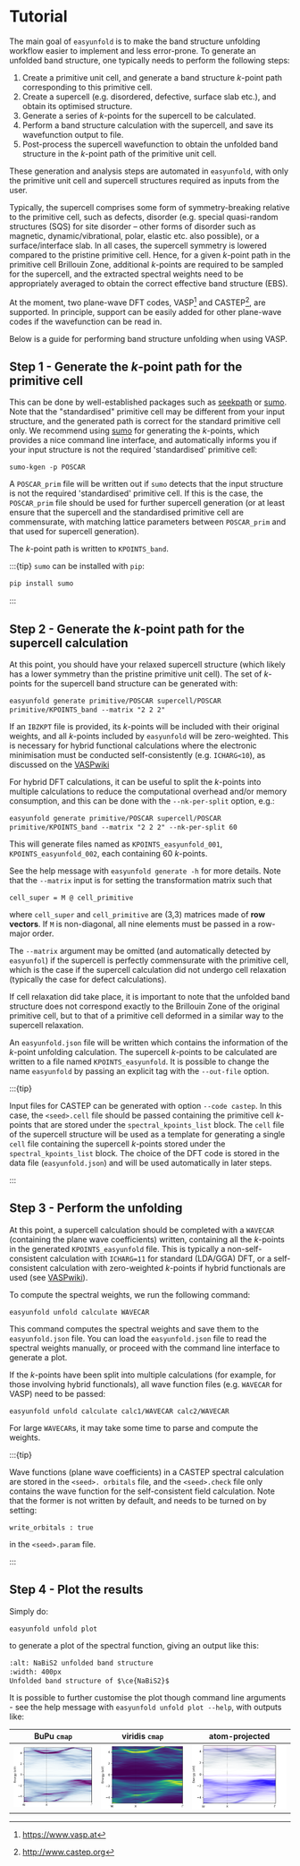 # Tutorial

The main goal of `easyunfold` is to make the band structure unfolding workflow easier to implement and 
less error-prone. To generate an unfolded band structure, one typically needs to perform the following 
steps:

1. Create a primitive unit cell, and generate a band structure _k_-point path corresponding to this 
   primitive cell.
2. Create a supercell (e.g. disordered, defective, surface slab etc.), and obtain its optimised structure.
3. Generate a series of _k_-points for the supercell to be calculated.
4. Perform a band structure calculation with the supercell, and save its wavefunction output to file.
5. Post-process the supercell wavefunction to obtain the unfolded band structure in the _k_-point path 
   of the primitive unit cell.

These generation and analysis steps are automated in `easyunfold`, with only the primitive unit cell and 
supercell structures required as inputs from the user.

Typically, the supercell comprises some form of symmetry-breaking relative to the primitive cell, such 
as defects, disorder (e.g. special quasi-random structures (SQS) for site disorder – other forms of 
disorder such as magnetic, dynamic/vibrational, polar, elastic etc. also possible), or a surface/interface 
slab.
In all cases, the supercell symmetry is lowered compared to the pristine primitive cell.
Hence, for a given _k_-point path in the primitive cell Brillouin Zone, additional _k_-points are 
required to be sampled for the supercell, and the extracted spectral weights need to be appropriately 
averaged to obtain the correct effective band structure (EBS).

At the moment, two plane-wave DFT codes, VASP[^vasp] and CASTEP[^castep], are supported. In principle, 
support can be easily added for other plane-wave codes if the wavefunction can be read in.

Below is a guide for performing band structure unfolding when using VASP.

## Step 1 - Generate the _k_-point path for the primitive cell

This can be done by well-established packages such as 
[seekpath](https://www.materialscloud.org/work/tools/seekpath) or 
[sumo](https://github.com/SMTG-UCL/sumo).
Note that the "standardised" primitive cell may be different from your input structure,
and the generated path is correct for the standard primitive cell only.
We recommend using [sumo](https://github.com/SMTG-UCL/sumo) for generating the _k_-points, which provides 
a nice command line interface, and automatically informs you if your input structure is not the required 
'standardised' primitive cell:

```
sumo-kgen -p POSCAR
```

A `POSCAR_prim` file will be written out if `sumo` detects that the input structure is not the required 
'standardised' primitive cell. If this is the case, the `POSCAR_prim` file should be used for further 
supercell generation (or at least ensure that the supercell and the standardised primitive cell are 
commensurate, with matching lattice parameters between `POSCAR_prim` and that used for supercell 
generation).

The _k_-point path is written to `KPOINTS_band`.

:::{tip}
`sumo` can be installed with `pip`:

```bash
pip install sumo
```

:::

## Step 2 - Generate the _k_-point path for the supercell calculation

At this point, you should have your relaxed supercell structure (which likely has a lower symmetry than 
the pristine primitive unit cell).
The set of _k_-points for the supercell band structure can be generated with:

```
easyunfold generate primitive/POSCAR supercell/POSCAR primitive/KPOINTS_band --matrix "2 2 2"
```

If an `IBZKPT` file is provided, its _k_-points will be included with their original weights, and all 
_k_-points included by `easyunfold` will be zero-weighted. This is necessary for hybrid functional 
calculations where the electronic minimisation must be conducted self-consistently (e.g. `ICHARG<10`), 
as discussed on the 
[VASPwiki](https://www.vasp.at/wiki/index.php/Band-structure_calculation_using_hybrid_functionals) 

For hybrid DFT calculations, it can be useful to split the _k_-points into multiple calculations to 
reduce the computational overhead and/or memory consumption, and this can be done with the 
`--nk-per-split` option, e.g.:

```
easyunfold generate primitive/POSCAR supercell/POSCAR primitive/KPOINTS_band --matrix "2 2 2" --nk-per-split 60
```
This will generate files named as `KPOINTS_easyunfold_001`, `KPOINTS_easyunfold_002`, each containing 
60 _k_-points.

See the help message with `easyunfold generate -h` for more details.
Note that the `--matrix` input is for setting the transformation matrix such that

```
cell_super = M @ cell_primitive
```

where `cell_super` and `cell_primitive` are (3,3) matrices made of **row vectors**.
If `M` is non-diagonal, all nine elements must be passed in a row-major order.

The `--matrix` argument may be omitted (and automatically detected by `easyunfol`) if the supercell is 
perfectly commensurate with the primitive cell, which is the case if the supercell calculation did not 
undergo cell relaxation (typically the case for defect calculations).

If cell relaxation did take place, it is important to note that the unfolded band structure does not 
correspond exactly to the Brillouin Zone of the original primitive cell, but to that of a primitive cell 
deformed in a similar way to the supercell relaxation.

An `easyunfold.json` file will be written which contains the information of the _k_-point unfolding 
calculation. The supercell _k_-points to be calculated are written to a file named `KPOINTS_easyunfold`.
It is possible to change the name `easyunfold` by passing an explicit tag with the `--out-file` option.



:::{tip}

Input files for CASTEP can be generated with option `--code castep`. 
In this case, the `<seed>.cell` file should be passed containing the primitive cell _k_-points that are
stored under the `spectral_kpoints_list` block.
The `cell` file of the supercell structure will be used as a template for generating a single `cell` 
file containing the supercell _k_-points stored under the `spectral_kpoints_list` block.
The choice of the DFT code is stored in the data file (`easyunfold.json`) and will be used 
automatically in later steps.

:::


## Step 3 - Perform the unfolding

At this point, a supercell calculation should be completed with a `WAVECAR` (containing the plane wave 
coefficients) written, containing all the _k_-points in the generated `KPOINTS_easyunfold` file.
This is typically a non-self-consistent calculation with `ICHARG=11` for standard (LDA/GGA) DFT, or a 
self-consistent calculation with zero-weighted _k_-points if hybrid functionals are used (see 
[VASPwiki](https://www.vasp.at/wiki/index.php/Band-structure_calculation_using_hybrid_functionals)).

To compute the spectral weights, we run the following command:

```
easyunfold unfold calculate WAVECAR
```

This command computes the spectral weights and save them to the `easyunfold.json` file.
You can load the `easyunfold.json` file to read the spectral weights manually, or proceed with the 
command line interface to generate a plot.

If the _k_-points have been split into multiple calculations (for example, for those involving hybrid 
functionals), all wave function files (e.g. `WAVECAR` for VASP) need to be passed:

```
easyunfold unfold calculate calc1/WAVECAR calc2/WAVECAR
```

For large `WAVECAR`s, it may take some time to parse and compute the weights.

:::{tip}

Wave functions (plane wave coefficients) in a CASTEP spectral calculation are stored in the `<seed>.
orbitals` file, and the `<seed>.check` file only contains the wave function for the self-consistent field 
calculation. Note that the former is not written by default, and needs to be turned on by setting:

```
write_orbitals : true
```

in the `<seed>.param` file.

:::

## Step 4 - Plot the results

Simply do:

```
easyunfold unfold plot
```

to generate a plot of the spectral function, giving an output like this:

```{figure} ../examples/NaBiS2/NaBiS2_unfold-plot.png
:alt: NaBiS2 unfolded band structure
:width: 400px
Unfolded band structure of $\ce{NaBiS2}$
```

It is possible to further customise the plot though command line arguments - see the help message with 
`easyunfold unfold plot --help`, with outputs like:

BuPu `cmap`        |                     viridis `cmap`                      |  atom-projected
:-------------------------:|:-------------------------------------------------------:|:-------------------------:
![](../examples/NaBiS2/NaBiS2_unfold-plot_BuPu.png)  | ![](../examples/NaBiS2/NaBiS2_unfold-plot_viridis.png)  |  ![](../examples/NaBiS2/NaBiS2_unfold-plot_proj.png)


[^vasp]: https://www.vasp.at
[^castep]: http://www.castep.org